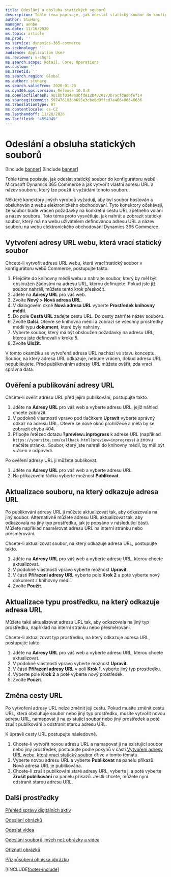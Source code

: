 ```yaml
---
title: Odeslání a obsluha statických souborů
description: Tohle téma popisuje, jak odeslat statický soubor do konfigurátoru webů Microsoft Dynamics 365 Commerce a jak vytvořit vlastní adresu URL a název souboru, který lze použít k vyžádání tohoto souboru.
author: StuHarg
manager: annbe
ms.date: 11/16/2020
ms.topic: article
ms.prod: ''
ms.service: dynamics-365-commerce
ms.technology: ''
audience: Application User
ms.reviewer: v-chgri
ms.search.scope: Retail, Core, Operations
ms.custom: ''
ms.assetid: ''
ms.search.region: Global
ms.author: stuharg
ms.search.validFrom: 2020-01-20
ms.dyn365.ops.version: Release 10.0.8
ms.openlocfilehash: 981bbf03480abfd812b4020173b7acfdad0fef14
ms.sourcegitcommit: 597476103bb695e3cbe6d9ffcd7a466400346636
ms.translationtype: HT
ms.contentlocale: cs-CZ
ms.lasthandoff: 11/20/2020
ms.locfileid: "4594949"
---
```

# <a name="upload-and-serve-static-files"></a>Odeslání a obsluha statických souborů

[!include [banner](../includes/banner.md)]
[!include [banner](includes/preview-banner.md)]

Tohle téma popisuje, jak odeslat statický soubor do konfigurátoru webů Microsoft Dynamics 365 Commerce a jak vytvořit vlastní adresu URL a název souboru, který lze použít k vyžádání tohoto souboru.

Některé konektory jiných výrobců vyžadují, aby byl soubor hostován a obsluhován z webu elektronického obchodování. Tyto konektory očekávají, že soubor bude vrácen požadavky na konkrétní cestu URL zpětného volání a název souboru. Toto téma proto vysvětluje, jak nahrát a zobrazit statický soubor, který má na webu uživatelem definovanou adresu URL a název souboru na webu elektronického obchodování Dynamics 365 Commerce.

## <a name="create-a-site-url-that-returns-a-static-file"></a>Vytvoření adresy URL webu, která vrací statický soubor

Chcete-li vytvořit adresu URL webu, která vrací statický soubor v konfigurátoru webů Commerce, postupujte takto.

1. Přejděte do knihovny médií webu a nahrajte soubor, který by měl být obsloužen žádostmi na adresu URL, kterou definujete. Pokud jste již soubor nahráli, můžete tento krok přeskočit.
1. Jděte na **Adresy URL** pro váš web.
1. Zvolte **Nový \> Nová adresa URL**.
1. V dialogovém okně **Nová adresa URL** vyberte **Prostředek knihovny médií**.
1. Do pole **Cesta URL** zadejte cestu URL. Do cesty zahrňte název souboru.
1. Zvolte **Další**. Otevře se knihovna médií a zobrazí se všechny prostředky médií typu **dokument**, které byly nahrány.
1. Vyberte soubor, který má být obsloužen požadavky na adresu URL, kterou jste definovali v kroku 5.
1. Zvolte **Uložit**.

V tomto okamžiku se vytvořená adresa URL nachází ve stavu konceptu. Soubor, na který adresa URL odkazuje, nebude vrácen, dokud adresu URL nepublikujete. Před publikováním adresy URL můžete ověřit, zda vrací správná data.

## <a name="validate-and-publish-a-url"></a>Ověření a publikování adresy URL

Chcete-li ověřit adresu URL před jejím publikování, postupujte takto.

1. Jděte na **Adresy URL** pro váš web a vyberte adresu URL, jejíž náhled chcete zobrazit.
2. V podokně vlastností vpravo pod tlačítkem **Upravit** vyberte správný odkaz na adresu URL. Otevře se nové okno prohlížeče a měla by se zobrazit chyba 404.
3. Připojte řetězec dotazu **?preview=inprogress** k adrese URL (například `https://yoursite.com/callback.html?preview=inprogress`) a znovu načtěte stránku. Soubor, který jste nahráli do knihovny médií, by měl být vrácen v odpovědi.

Po ověření adresy URL ji můžete publikovat.

1. Jděte na **Adresy URL** pro váš web a vyberte adresu URL.
2. Na příkazovém řádku vyberte možnost **Publikovat**.

## <a name="update-the-file-that-a-url-points-to"></a>Aktualizace souboru, na který odkazuje adresa URL

Po publikování adresy URL ji můžete aktualizovat tak, aby odkazovala na jiný soubor. Alternativně můžete adresu URL aktualizovat tak, aby odkazovala na jiný typ prostředku, jak je popsáno v následující části. Můžete například nasměrovat adresu URL na interní stránku nebo přesměrování.

Chcete-li aktualizovat soubor, na který odkazuje adresa URL, postupujte takto.

1. Jděte na **Adresy URL** pro váš web a vyberte adresu URL, kterou chcete aktualizovat.
1. V podokně vlastností vpravo vyberte možnost **Upravit**.
1. V části **Přiřazení adresy URL** vyberte pole **Krok 2** a poté vyberte nový dokument z knihovny médií.
1. Zvolte **Použít**.

## <a name="update-the-asset-type-that-a-url-points-to"></a>Aktualizace typu prostředku, na který odkazuje adresa URL

Můžete také aktualizovat adresu URL tak, aby odkazovala na jiný typ prostředku, například na interní stránku nebo přesměrování.

Chcete-li aktualizovat typ prostředku, na který odkazuje adresa URL, postupujte takto.

1. Jděte na **Adresy URL** pro váš web a vyberte adresu URL, kterou chcete aktualizovat.
1. V podokně vlastností vpravo vyberte možnost **Upravit**.
1. V části **Přiřazení adresy URL** v poli **Krok 1**, vyberte jiný typ prostředku.
1. Vyberte pole **Krok 2** a poté vyberte nový prostředek.
1. Zvolte **Použít**.

## <a name="change-the-url-path"></a>Změna cesty URL

Po vytvoření adresy URL nelze změnit její cestu. Pokud musíte změnit cestu URL, která obsluhuje soubor nebo jiný typ prostředku, musíte vytvořit novou adresu URL, namapovat ji na existující soubor nebo jiný prostředek a poté zrušit publikování a odstranit starou adresu URL.

K úpravě cesty URL postupujte následovně.

1. Chcete-li vytvořit novou adresu URL a namapovat ji na existující soubor nebo jiný prostředek, postupujte podle pokynů v části [Vytvoření adresy URL webu, která vrací statický soubor](#create-a-site-url-that-returns-a-static-file) dříve v tomto tématu.
1. Vyberte novou adresu URL a vyberte **Publikovat** na panelu příkazů. Nová adresa URL je publikována.
1. Chcete-li zrušit publikování staré adresy URL, vyberte ji a poté vyberte **Zrušit publikování** na panelu příkazů. Jestli chcete, můžete nyní odstranit starou adresu URL.

## <a name="additional-resources"></a>Další prostředky

[Přehled správy digitálních aktiv](dam-overview.md)

[Odeslání obrázků](dam-upload-images.md)

[Odeslat videa](dam-upload-video.md)

[Odeslání souborů jiných než obrázky a videa](dam-upload-files.md)

[Oříznutí obrázků](dam-crop-images.md)

[Přizpůsobení ohniska obrázku](dam-custom-focal-point.md)


[!INCLUDE[footer-include](../includes/footer-banner.md)]